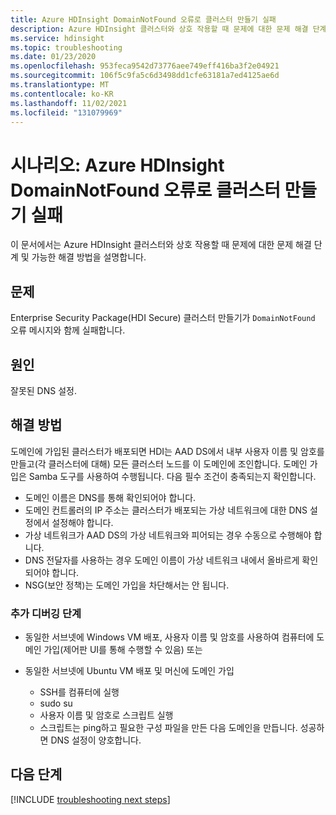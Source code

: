 ```yaml
---
title: Azure HDInsight DomainNotFound 오류로 클러스터 만들기 실패
description: Azure HDInsight 클러스터와 상호 작용할 때 문제에 대한 문제 해결 단계 및 가능한 해결 방법입니다.
ms.service: hdinsight
ms.topic: troubleshooting
ms.date: 01/23/2020
ms.openlocfilehash: 953feca9542d73776aee749eff416ba3f2e04921
ms.sourcegitcommit: 106f5c9fa5c6d3498dd1cfe63181a7ed4125ae6d
ms.translationtype: MT
ms.contentlocale: ko-KR
ms.lasthandoff: 11/02/2021
ms.locfileid: "131079969"
---
```

# <a name="scenario-cluster-creation-fails-with-domainnotfound-error-in-azure-hdinsight"></a>시나리오: Azure HDInsight DomainNotFound 오류로 클러스터 만들기 실패

이 문서에서는 Azure HDInsight 클러스터와 상호 작용할 때 문제에 대한 문제 해결 단계 및 가능한 해결 방법을 설명합니다.

## <a name="issue"></a>문제

Enterprise Security Package(HDI Secure) 클러스터 만들기가 `DomainNotFound` 오류 메시지와 함께 실패합니다.

## <a name="cause"></a>원인

잘못된 DNS 설정.

## <a name="resolution"></a>해결 방법

도메인에 가입된 클러스터가 배포되면 HDI는 AAD DS에서 내부 사용자 이름 및 암호를 만들고(각 클러스터에 대해) 모든 클러스터 노드를 이 도메인에 조인합니다. 도메인 가입은 Samba 도구를 사용하여 수행됩니다. 다음 필수 조건이 충족되는지 확인합니다.

* 도메인 이름은 DNS를 통해 확인되어야 합니다.
* 도메인 컨트롤러의 IP 주소는 클러스터가 배포되는 가상 네트워크에 대한 DNS 설정에서 설정해야 합니다.
* 가상 네트워크가 AAD DS의 가상 네트워크와 피어되는 경우 수동으로 수행해야 합니다.
* DNS 전달자를 사용하는 경우 도메인 이름이 가상 네트워크 내에서 올바르게 확인되어야 합니다.
* NSG(보안 정책)는 도메인 가입을 차단해서는 안 됩니다.

### <a name="additional-debugging-steps"></a>추가 디버깅 단계

* 동일한 서브넷에 Windows VM 배포, 사용자 이름 및 암호를 사용하여 컴퓨터에 도메인 가입(제어판 UI를 통해 수행할 수 있음) 또는

* 동일한 서브넷에 Ubuntu VM 배포 및 머신에 도메인 가입
  * SSH를 컴퓨터에 실행
  * sudo su
  * 사용자 이름 및 암호로 스크립트 실행
  * 스크립트는 ping하고 필요한 구성 파일을 만든 다음 도메인을 만듭니다. 성공하면 DNS 설정이 양호합니다.

## <a name="next-steps"></a>다음 단계

[!INCLUDE [troubleshooting next steps](../includes/hdinsight-troubleshooting-next-steps.md)]
